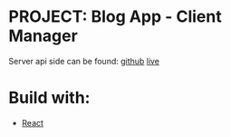 # PROJECT: Blog App - Client Manager

Server api side can be found:
[github](https://github.com/devkovmtl/blog-app-server)
[live](https://shielded-reaches-57316.herokuapp.com/)

# Build with:

- [React](https://create-react-app.dev/docs/getting-started)
